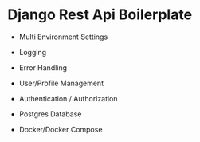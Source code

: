 # Django Rest Api Boilerplate

- Multi Environment Settings
- Logging
- Error Handling

- User/Profile Management
- Authentication / Authorization
- Postgres Database
- Docker/Docker Compose
